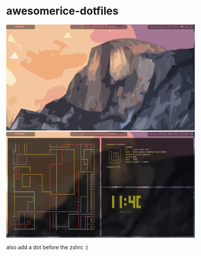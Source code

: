 # awesomerice-dotfiles

![Image of Rice](./images/RICE.jpg)
![Another Image of Rice](./images/RICE2.jpg)


also add a dot before the zshrc :)
